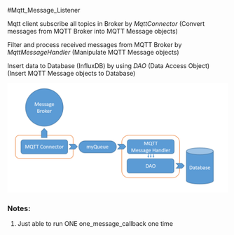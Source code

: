 #Mqtt_Message_Listener

Mqtt client subscribe  all topics in Broker by *MqttConnector* (Convert messages from MQTT Broker into MQTT Message objects)

Filter and process received messages from MQTT Broker by *MqttMessageHandler* (Manipulate MQTT Message objects)

Insert data to Database (InfluxDB) by using *DAO* (Data Access Object) (Insert MQTT Message objects to Database)

![MqttMsgListener](https://github.com/hiik3n/myMqttMessageListener/blob/master/data/certs/MqttMsgListener.png)

### Notes:

1. Just able to run ONE one_message_callback one time
